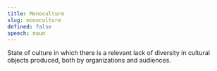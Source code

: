 ```yaml
---
title: Monoculture
slug: monoculture
defined: false
speech: noun
---
```


State of culture in which there is a relevant lack of diversity in cultural objects produced, both by organizations and audiences.
